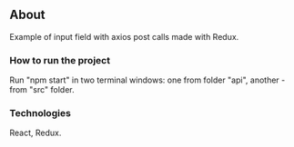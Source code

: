 

## About

Example of input field with axios post calls made with Redux.

### How to run the project

Run "npm start" in two terminal windows:  one from folder "api", another - from "src" folder.


### Technologies 

React, Redux. 
